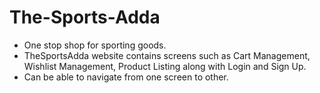 # The-Sports-Adda
- One stop shop for sporting goods.
- TheSportsAdda website contains screens such as Cart Management, Wishlist Management, Product Listing along with Login and Sign Up.
- Can be able to navigate from one screen to other.
